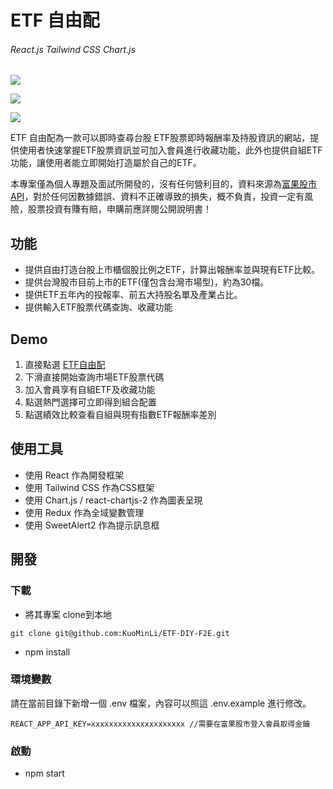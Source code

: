 # ETF 自由配
######  React.js Tailwind CSS Chart.js 

![](https://i.imgur.com/cKFLxfv.png)

![](https://i.imgur.com/PMpcwrR.png)

![](https://i.imgur.com/m7lyY36.png)



ETF 自由配為一款可以即時查尋台股
ETF股票即時報酬率及持股資訊的網站，提供使用者快速掌握ETF股票資訊並可加入會員進行收藏功能，此外也提供自組ETF功能，讓使用者能立即開始打造屬於自己的ETF。


本專案僅為個人專題及面試所開發的，沒有任何營利目的，資料來源為[富果股市API](https://developer.fugle.tw/)，對於任何因數據錯誤、資料不正確導致的損失，概不負責，投資一定有風險，股票投資有賺有賠，申購前應詳閱公開說明書！

## 功能 

* 提供自由打造台股上市櫃個股比例之ETF，計算出報酬率並與現有ETF比較。
* 提供台灣股市目前上市的ETF(僅包含台灣市場型)，約為30檔。
* 提供ETF五年內的投報率、前五大持股名單及產業占比。
* 提供輸入ETF股票代碼查詢、收藏功能

## Demo

1. 直接點選 [ETF自由配](https://kuominli.github.io/ETF-DIY-F2E/#/)
2. 下滑直接開始查詢市場ETF股票代碼
3. 加入會員享有自組ETF及收藏功能
4. 點選熱門選擇可立即得到組合配置
5. 點選績效比較查看自組與現有指數ETF報酬率差別

## 使用工具

* 使用 React 作為開發框架
* 使用 Tailwind CSS 作為CSS框架
* 使用 Chart.js / react-chartjs-2 作為圖表呈現
* 使用 Redux 作為全域變數管理
* 使用 SweetAlert2 作為提示訊息框



## 開發

### 下載
* 將其專案 clone到本地 
```
git clone git@github.com:KuoMinLi/ETF-DIY-F2E.git
```

* npm install 

### 環境變數

請在當前目錄下新增一個 .env 檔案，內容可以照這 .env.example 進行修改。
```
REACT_APP_API_KEY=xxxxxxxxxxxxxxxxxxxxx //需要在富果股市登入會員取得金鑰
```

### 啟動

* npm start
